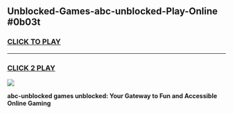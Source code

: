 
## Unblocked-Games-abc-unblocked-Play-Online #0b03t
<h3>
<a href="https://news.freeplayer.one?title=abc-unblocked&ref=3">CLICK TO PLAY</a></h3>
<hr>

<h3>
<a href="https://news.freeplayer.one?title=abc-unblocked&ref=3">CLICK 2 PLAY</a>
  
</h3>

<a href="https://news.freeplayer.one?title=abc-unblocked&ref=3"><img src="https://clearcache.store/games.png"></a>


**abc-unblocked games unblocked: Your Gateway to Fun and Accessible Online Gaming**

